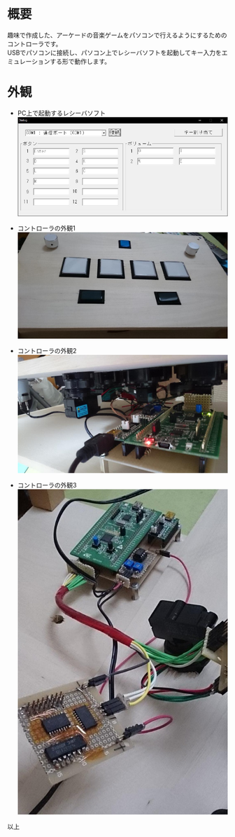 # 概要
趣味で作成した、アーケードの音楽ゲームをパソコンで行えるようにするためのコントローラです。  
USBでパソコンに接続し、パソコン上でレシーバソフトを起動してキー入力をエミュレーションする形で動作します。

# 外観
- PC上で起動するレシーバソフト  
![Reciever](https://raw.githubusercontent.com/torunxxx001/GameController/master/sc.jpg)
  
- コントローラの外観1  
![CONT1](https://raw.githubusercontent.com/torunxxx001/GameController/master/B1NZ8RnCAAAzW62.jpg)
- コントローラの外観2  
![CONT2](https://raw.githubusercontent.com/torunxxx001/GameController/master/B1NdSE8CcAA9CSJ.jpg)
- コントローラの外観3  
![CONT3](https://raw.githubusercontent.com/torunxxx001/GameController/master/CSFN78vVEAA3W2U.jpg)

以上
